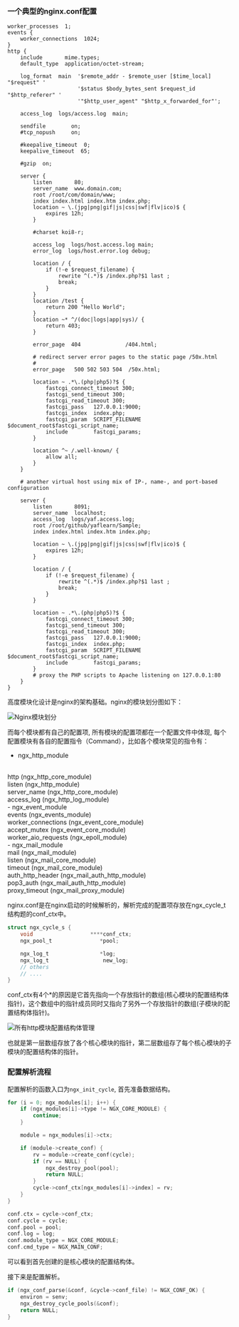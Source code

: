 <!--
author: checkking
date: 2017-10-20
title: nginx配置
tags: nginx
category: nginx
status: publish
summary:  nginx配置管理原理详解,结合源码分析
-->

### 一个典型的nginx.conf配置
```
worker_processes  1;
events {
    worker_connections  1024;
}
http {
    include       mime.types;
    default_type  application/octet-stream;

    log_format  main  '$remote_addr - $remote_user [$time_local] "$request" '
                      '$status $body_bytes_sent $request_id "$http_referer" '
                      '"$http_user_agent" "$http_x_forwarded_for"';

    access_log  logs/access.log  main;

    sendfile        on;
    #tcp_nopush     on;

    #keepalive_timeout  0;
    keepalive_timeout  65;

    #gzip  on;

    server {
        listen       80;
        server_name  www.domain.com;
        root /root/com/domain/www;
        index index.html index.htm index.php;
        location ~ \.(jpg|png|gif|js|css|swf|flv|ico)$ {
            expires 12h;
        }

        #charset koi8-r;

        access_log  logs/host.access.log main;
        error_log  logs/host.error.log debug;

        location / {
            if (!-e $request_filename) {
                rewrite ^(.*)$ /index.php?$1 last ;
                break;
            }
        }
        location /test {
            return 200 "Hello World";
        }
        location ~* ^/(doc|logs|app|sys)/ {
            return 403;
        }

        error_page  404              /404.html;

        # redirect server error pages to the static page /50x.html
        #
        error_page   500 502 503 504  /50x.html;

        location ~ .*\.(php|php5)?$ {
            fastcgi_connect_timeout 300;
            fastcgi_send_timeout 300;
            fastcgi_read_timeout 300;
            fastcgi_pass   127.0.0.1:9000;
            fastcgi_index  index.php;
            fastcgi_param  SCRIPT_FILENAME $document_root$fastcgi_script_name;
            include        fastcgi_params;
        }

        location ^~ /.well-known/ {
            allow all;    
        }
    }

    # another virtual host using mix of IP-, name-, and port-based configuration
    
    server {
        listen       8091;
        server_name  localhost;
        access_log  logs/yaf.access.log;
        root /root/github/yaflearn/Sample;
        index index.html index.htm index.php;

        location ~ \.(jpg|png|gif|js|css|swf|flv|ico)$ {
            expires 12h;
        }

        location / {
            if (!-e $request_filename) {
                rewrite ^(.*)$ /index.php?$1 last ;
                break;
            }
        }

        location ~ .*\.(php|php5)?$ {
            fastcgi_connect_timeout 300;
            fastcgi_send_timeout 300;
            fastcgi_read_timeout 300;
            fastcgi_pass   127.0.0.1:9000;
            fastcgi_index  index.php;
            fastcgi_param  SCRIPT_FILENAME $document_root$fastcgi_script_name;
            include        fastcgi_params;
        }
        # proxy the PHP scripts to Apache listening on 127.0.0.1:80
    }
}
```
高度模块化设计是nginx的架构基础。nginx的模块划分图如下：

![Nginx模块划分](../../img/201710/01.jpeg)

而每个模块都有自己的配置项, 所有模块的配置项都在一个配置文件中体现, 每个配置模块有各自的配置指令（Command），比如各个模块常见的指令有：
- ngx_http_module
<br/>
http (ngx_http_core_module)
<br/>
listen (ngx_http_module)
<br/>
server_name (ngx_http_core_module)
<br/>
access_log (ngx_http_log_module)
<br/>
- ngx_event_module
<br />
events (ngx_events_module)
<br />
worker_connections (ngx_event_core_module)
<br />
accept_mutex (ngx_event_core_module)
<br />
worker_aio_requests (ngx_epoll_module)
<br />
- ngx_mail_module
<br />
mail (ngx_mail_module)
<br />
listen (ngx_mail_core_module)
<br />
timeout (ngx_mail_core_module)
<br />
auth_http_header (ngx_mail_auth_http_module)
<br />
pop3_auth (ngx_mail_auth_http_module)
<br />
proxy_timeout (ngx_mail_proxy_module)
<br />

nginx.conf是在nginx启动的时候解析的，解析完成的配置项存放在ngx_cycle_t结构题的conf_ctx中。
```c
struct ngx_cycle_s {
    void                  ****conf_ctx;
    ngx_pool_t               *pool;

    ngx_log_t                *log;
    ngx_log_t                 new_log;
    // others
    // ....
}
```
conf_ctx有4个*的原因是它首先指向一个存放指针的数组(核心模块的配置结构体指针)，这个数组中的指针成员同时又指向了另外一个存放指针的数组(子模块的配置结构体指针)。

![所有http模块配置结构体管理](../../img/201710/02.png)

也就是第一层数组存放了各个核心模块的指针，第二层数组存了每个核心模块的子模块的配置结构体的指针。

### 配置解析流程

配置解析的函数入口为`ngx_init_cycle`,  首先准备数据结构。
```c
for (i = 0; ngx_modules[i]; i++) {
    if (ngx_modules[i]->type != NGX_CORE_MODULE) {
        continue;
    }

    module = ngx_modules[i]->ctx;

    if (module->create_conf) {
        rv = module->create_conf(cycle);
        if (rv == NULL) {
            ngx_destroy_pool(pool);
            return NULL;
        }
        cycle->conf_ctx[ngx_modules[i]->index] = rv;
    }
}

conf.ctx = cycle->conf_ctx;
conf.cycle = cycle;
conf.pool = pool;
conf.log = log;
conf.module_type = NGX_CORE_MODULE;
conf.cmd_type = NGX_MAIN_CONF;
```
可以看到首先创建的是核心模块的配置结构体。

接下来是配置解析。

```c
if (ngx_conf_parse(&conf, &cycle->conf_file) != NGX_CONF_OK) {
    environ = senv;
    ngx_destroy_cycle_pools(&conf);
    return NULL;
}
```

